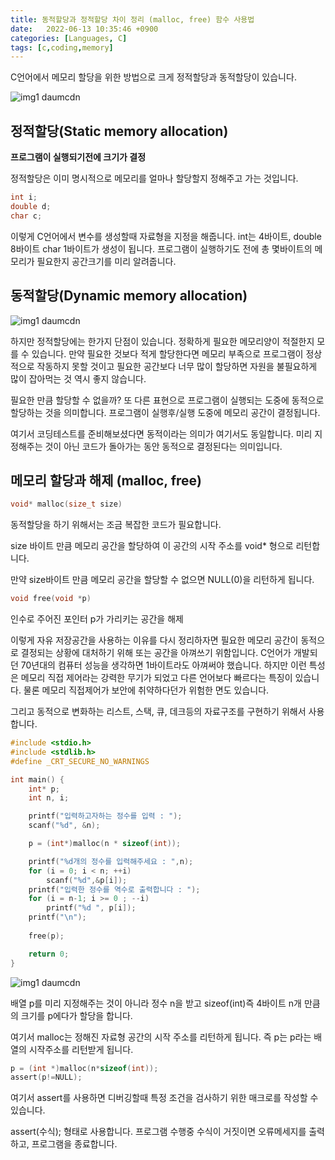 ```yaml
---
title: 동적할당과 정적할당 차이 정리 (malloc, free) 함수 사용법
date:   2022-06-13 10:35:46 +0900
categories: [Languages, C]
tags: [c,coding,memory]
---
```


C언어에서 메모리 할당을 위한 방법으로 크게 정적할당과 동적할당이 있습니다.

![img1 daumcdn](https://user-images.githubusercontent.com/85277660/210571072-b3c0ee85-f2f7-4429-8a79-90ecb1a7a5bc.png)

## 정적할당(Static memory allocation)
**프로그램이 실행되기전에 크기가 결정**

정적할당은 이미 명시적으로 메모리를 얼마나 할당할지 정해주고 가는 것입니다.

```c
int i;
double d;
char c;
```
이렇게 C언어에서 변수를 생성할때 자료형을 지정을 해줍니다. int는 4바이트, double 8바이트 char 1바이트가 생성이 됩니다. 프로그램이 실행하기도 전에 총 몇바이트의 메모리가 필요한지 공간크기를 미리 알려줍니다.

 

## 동적할당(Dynamic memory allocation)

![img1 daumcdn](https://user-images.githubusercontent.com/85277660/210571223-3280f986-7f91-4951-aa64-14ccf109d45b.png)

하지만 정적할당에는 한가지 단점이 있습니다. 정확하게 필요한 메모리양이 적절한지 모를 수 있습니다. 만약 필요한 것보다 적게 할당한다면 메모리 부족으로 프로그램이 정상적으로 작동하지 못할 것이고 필요한 공간보다 너무 많이 할당하면 자원을 불필요하게 많이 잡아먹는 것 역시 좋지 않습니다.

필요한 만큼 할당할 수 없을까? 또 다른 표현으로 프로그램이 실행되는 도중에 동적으로 할당하는 것을 의미합니다. 프로그램이 실행후/실행 도중에 메모리 공간이 결정됩니다.

여기서 코딩테스트를 준비해보셨다면 동적이라는 의미가 여기서도 동일합니다. 미리 지정해주는 것이 아닌 코드가 돌아가는 동안 동적으로 결정된다는 의미입니다.


## 메모리 할당과 해제 (malloc, free)

```c
void* malloc(size_t size)
```
동적할당을 하기 위해서는 조금 복잡한 코드가 필요합니다.

size 바이트 만큼 메모리 공간을 할당하여 이 공간의 시작 주소를 void* 형으로 리턴합니다.

만약 size바이트 만큼 메모리 공간을 할당할 수 없으면 NULL(0)을 리턴하게 됩니다.

```c
void free(void *p)
```
인수로 주어진 포인터 p가 가리키는 공간을 해제

이렇게 자유 저장공간을 사용하는 이유를 다시 정리하자면 필요한 메모리 공간이 동적으로 결정되는 상황에 대처하기 위해 또는 공간을 아껴쓰기 위함입니다. C언어가 개발되던 70년대의 컴퓨터 성능을 생각하면 1바이트라도 아껴써야 했습니다. 하지만 이런 특성은 메모리 직접 제어라는 강력한 무기가 되었고 다른 언어보다 빠르다는 특징이 있습니다. 물론 메모리 직접제어가 보안에 취약하다던가 위험한 면도 있습니다.

그리고 동적으로 변화하는 리스트, 스택, 큐, 데크등의 자료구조를 구현하기 위해서 사용합니다.

```c
#include <stdio.h>
#include <stdlib.h>
#define _CRT_SECURE_NO_WARNINGS

int main() {
	int* p;
	int n, i;

	printf("입력하고자하는 정수를 입력 : ");
	scanf("%d", &n);

	p = (int*)malloc(n * sizeof(int));

	printf("%d개의 정수를 입력해주세요 : ",n);
	for (i = 0; i < n; ++i)
		scanf("%d",&p[i]);
	printf("입력한 정수를 역수로 출력합니다 : ");
	for (i = n-1; i >= 0 ; --i)
		printf("%d ", p[i]);
	printf("\n");
    
    free(p);

	return 0;
}
```

![img1 daumcdn](https://user-images.githubusercontent.com/85277660/210571357-1b3b9295-ca74-43f3-b7f9-248e4be51420.png)

배열 p를 미리 지정해주는 것이 아니라 정수 n을 받고 sizeof(int)즉 4바이트 n개 만큼의 크기를 p에다가 할당을 합니다.

여기서  malloc는 정해진 자료형 공간의 시작 주소를 리턴하게 됩니다. 즉 p는 p라는 배열의 시작주소를 리턴받게 됩니다.

```c
p = (int *)malloc(n*sizeof(int));
assert(p!=NULL);
```

여기서 assert를 사용하면 디버깅할때 특정 조건을 검사하기 위한 매크로를 작성할 수 있습니다.

assert(수식); 형태로 사용합니다. 프로그램 수행중 수식이 거짓이면 오류메세지를 출력하고, 프로그램을 종료합니다.